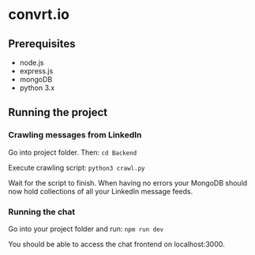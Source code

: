 # convrt.io

## Prerequisites

- node.js
- express.js
- mongoDB
- python 3.x

## Running the project

### Crawling messages from LinkedIn

Go into project folder. Then:
`cd Backend`

Execute crawling script:
`python3 crawl.py`

Wait for the script to finish. When having no errors your MongoDB should now hold collections of all your LinkedIn message feeds.

### Running the chat

Go into your project folder and run:
`npm run dev`

You should be able to access the chat frontend on localhost:3000.
